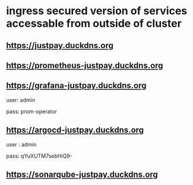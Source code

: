 
# ingress secured version of services accessable from outside of cluster

## https://justpay.duckdns.org

## https://prometheus-justpay.duckdns.org

## https://grafana-justpay.duckdns.org
user: admin

pass: prom-operator

## https://argocd-justpay.duckdns.org
user : admin

pass: qYuXUTM7sebHiQ9-

## https://sonarqube-justpay.duckdns.org

